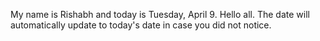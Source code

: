 My name is Rishabh and today is Tuesday, April 9. Hello all. The date will automatically update to today's date in case you did not notice.
